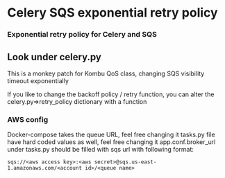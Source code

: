 # Celery SQS exponential retry policy

### Exponential retry policy for Celery and SQS

## Look under celery.py

This is a monkey patch for Kombu QoS class, changing SQS visibility timeout exponentially

If you like to change the backoff policy / retry function, you can alter the celery.py=>retry_policy dictionary with a function

### AWS config
Docker-compose takes the queue URL, feel free changing it 
tasks.py file have hard coded values as well, feel free changing it 
app.conf.broker_url under tasks.py should be filled with sqs url with following format: 
```
sqs://<aws access key>:<aws secret>@sqs.us-east-1.amazonaws.com/<account id>/<queue name>
```


